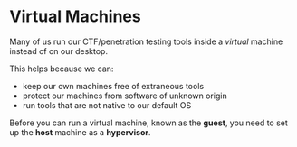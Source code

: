 # Virtual Machines

Many of us run our CTF/penetration testing tools inside a *virtual* machine instead of on our desktop. 

This helps because we can:
* keep our own machines free of extraneous tools
* protect our machines from software of unknown origin
* run tools that are not native to our default OS

Before you can run a virtual machine, known as the **guest**, you need to set up the **host** machine as a **hypervisor**.